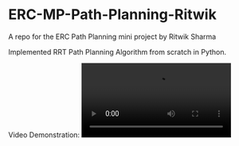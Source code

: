 # ERC-MP-Path-Planning-Ritwik
A repo for the ERC Path Planning mini project by Ritwik Sharma 

Implemented RRT Path Planning Algorithm from scratch in Python. 

Video Demonstration:
![Training rewards](https://github.com/Maker-Rat/ERC-MP-Path-Planning-Ritwik/assets/video_demo.mp4)

